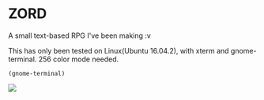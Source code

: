 # ZORD
A small text-based RPG I've been making :v

This has only been tested on Linux(Ubuntu 16.04.2), with xterm and gnome-terminal. 256 color mode needed.

    (gnome-terminal)
![](https://i.imgur.com/YpmrU0g.png)
